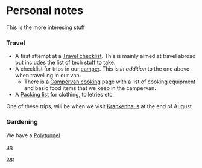 # Personal notes

This is the more interesing stuff

### Travel

- A first attempt at a [Travel checklist](travel_checklist.md). This is mainly aimed at travel abroad but includes the list of tech stuff to take.
- A checklist for trips in our [camper](camper_checklist.md). This is _in addition_ to the one above when travelling in our van.
  - There is a [Campervan cooking](camper_cooking.md) page with a list of cooking equipment and basic food items that we keep in the campervan.
- A [Packing list](packing_list.md) for clothing, toiletries etc.

One of these trips, will be when we visit [Krankenhaus](https://krankenhausfestival.com/) at the end of August

### Gardening
We have a [Polytunnel](Polytunnel.md)


[up](README.md)

[top](../README.md)
